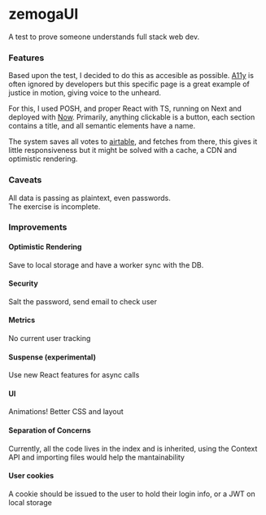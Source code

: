 # zemogaUI

A test to prove someone understands full stack web dev.

### Features

Based upon the test, I decided to do this as accesible as possible. [A11y](https://developer.mozilla.org/en-US/docs/Web/Accessibility) is often ignored by developers but this specific page is a great example of justice in motion, giving voice to the unheard. 

For this, I used POSH, and proper React with TS, running on Next and deployed with [Now](zeit.co). Primarily, anything clickable is a button, each section contains a title, and all semantic elements have a name. 

The system saves all votes to [airtable](https://airtable.com/), and fetches from there, this gives it little responsiveness but it might be solved with a cache, a CDN and optimistic rendering.

### Caveats
All data is passing as plaintext, even passwords.  
The exercise is incomplete.

### Improvements
#### Optimistic Rendering
Save to local storage and have a worker sync with the DB.
#### Security 
Salt the password, send email to check user
#### Metrics
No current user tracking
#### Suspense (experimental)
Use new React features for async calls
#### UI
Animations!
Better CSS and layout
#### Separation of Concerns
Currently, all the code lives in the index and is inherited, using the Context API and importing files would help the mantainability
#### User cookies
A cookie should be issued to the user to hold their login info, or a JWT on local storage